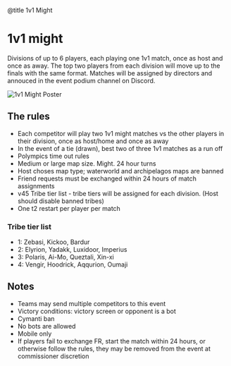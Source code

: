 @title 1v1 Might

# 1v1 might

Divisions of up to 6 players, each playing one 1v1 match, once as host and once as away. The top two players from each division will move up to the finals with the same format. Matches will be assigned by directors and annouced in the event podium channel on Discord.

![1v1 Might Poster](/images/1v1_might.png)

## The rules

- Each competitor will play two 1v1 might matches vs the other players in their division, once as host/home and once as away
- In the event of a tie (drawn), best two of three 1v1 matches as a run off
- Polympics time out rules
- Medium or large map size. Might. 24 hour turns
- Host choses map type; waterworld and archipelagos maps are banned
- Friend requests must be exchanged within 24 hours of match assignments
- v45 Tribe tier list - tribe tiers will be assigned for each division. (Host should disable banned tribes)
- One t2 restart per player per match

### Tribe tier list
- 1: Zebasi, Kickoo, Bardur
- 2: Elyrion, Yadakk, Luxidoor, Imperius
- 3: Polaris, Ai-Mo, Queztali, Xin-xi
- 4: Vengir, Hoodrick, Aqqurion, Oumaji

## Notes

- Teams may send multiple competitors to this event
- Victory conditions: victory screen or opponent is a bot
- Cymanti ban
- No bots are allowed
- Mobile only
- If players fail to exchange FR, start the match within 24 hours, or otherwise follow the rules, they may be removed from the event at commissioner discretion
